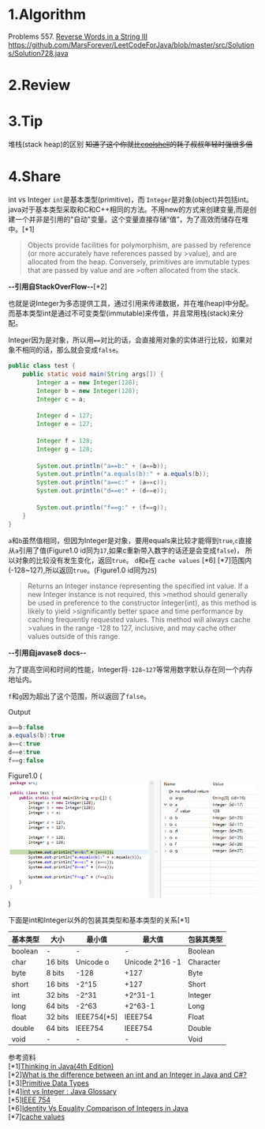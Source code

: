 
# 1.Algorithm

Problems 557. [Reverse Words in a String III](https://leetcode.com/problems/reverse-words-in-a-string-iii/)
https://github.com/MarsForever/LeetCodeForJava/blob/master/src/Solutions/Solution728.java

# 2.Review


# 3.Tip
堆栈(stack heap)的区别 ~~知道了这个你就比[coolshell](https://coolshell.cn/)的耗子叔叔年轻时强很多倍~~  



# 4.Share
int vs Integer
`int`是基本类型(primitive)，而 `Integer`是对象(object)并包括int。
java对于基本类型采取和C和C++相同的方法。不用new的方式来创建变量,而是创建一个并非是引用的"自动"变量。这个变量直接存储“值”，为了高效而储存在堆中。[*1]

>Objects provide facilities for polymorphism, are passed by reference (or more accurately have references passed by >value), and are allocated from the heap. Conversely, primitives are immutable types that are passed by value and are >often allocated from the stack.

**--引用自StackOverFlow--**[*2]

也就是说Integer为多态提供工具，通过引用来传递数据，并在堆(heap)中分配。而基本类型int是通过不可变类型(immutable)来传值，并且常用栈(stack)来分配。

Integer因为是对象，所以用`==`对比的话，会直接用对象的实体进行比较，如果对象不相同的话，那么就会变成`false`。
```java
public class test {
	public static void main(String args[]) {
		Integer a = new Integer(128);
		Integer b = new Integer(128);
		Integer c = a;
		
		Integer d = 127;
		Integer e = 127;
		
		Integer f = 128;
		Integer g = 128;
		
		System.out.println("a==b:" + (a==b));
		System.out.println("a.equals(b):" + a.equals(b));
		System.out.println("a==c:" + (a==c));
		System.out.println("d==e:" + (d==e));
		
		System.out.println("f==g:" + (f==g));
	}
}

```
`a`和`b`虽然值相同，但因为Integer是对象，要用equals来比较才能得到`true`,`c`直接从`a`引用了值(Figure1.0 id同为`17`,如果c重新带入数字的话还是会变成`false`)，
所以对象的比较没有发生变化，返回`true`。
`d`和`e`在 `cache values` [*6] [*7]范围内(-128~127),所以返回`true`。(Figure1.0 id同为`25`)

>Returns an Integer instance representing the specified int value. If a new Integer instance is not required, this >method should generally be used in preference to the constructor Integer(int), as this method is likely to yield >significantly better space and time performance by caching frequently requested values. This method will always cache >values in the range -128 to 127, inclusive, and may cache other values outside of this range.

**--引用自javase8 docs--** 

为了提高空间和时间的性能，Integer将`-128~127`等常用数字默认存在同一个内存地址内。

`f`和`g`因为超出了这个范围，所以返回了`false`。

Output
```java
a==b:false
a.equals(b):true
a==c:true
d==e:true
f==g:false
```
Figure1.0
(![alt text](https://github.com/MarsForever/MarsForever_ARTS/blob/master/image/screenshot_intVsInteger_20181102.png))

下面是int和Integer以外的包装其类型和基本类型的关系[*1]  

|基本类型  |大小     |最小值      |最大值           |包装其类型|
|---      |---      |---        |---              |---         |
|boolean  |-        |-          |-                |Boolean     |
| char    | 16 bits | Unicode o | Unicode 2^16 -1 |Character   |
| byte    | 8 bits  | -128      | +127            |Byte   |
| short   | 16 bits | -2^15     | +127            |Short   |
| int     | 32 bits | -2^31     | +2^31-1         |Integer   |
| long    | 64 bits | -2^63     | +2^63-1         |Long   |
| float   | 32 bits | IEEE754[*5]| IEEE754         |Float   |
| double  | 64 bits | IEEE754   | IEEE754         |Double   |
| void    | -       | -         | -               |Void   |



参考资料  
[*1][Thinking in Java(4th Edition)](https://www.amazon.com/Thinking-Java-4th-Bruce-Eckel/dp/0131872486)  
[*2][What is the difference between an int and an Integer in Java and C#?](https://stackoverflow.com/questions/564/what-is-the-difference-between-an-int-and-an-integer-in-java-and-c)  
[*3][Primitive Data Types](https://docs.oracle.com/javase/tutorial/java/nutsandbolts/datatypes.html)  
[*4][int vs Integer : Java Glossary](http://mindprod.com/jgloss/intvsinteger.html)  
[*5][IEEE 754](https://www.wikiwand.com/en/IEEE_754)  
[*6][Identity Vs Equality Comparison of Integers in Java](https://vijayanbu001.blogspot.com/2016/07/identity-vs-equality-comparison-of.html)  
[*7][cache values](https://docs.oracle.com/javase/8/docs/api/?java/lang/Integer.html)  